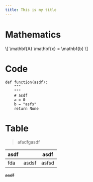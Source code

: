 ```yaml
---
title: This is my title
---
```


# Mathematics


\\[
  \mathbf{A} \mathbf{x} = \mathbf{b}
\\]


# Code


```{.python}
def function(asdf):
    """
    """
    # asdf
    a = 0
    b = "asfs"
    return None
```

# Table

> afadfgasdf

| asdf || asdf |
| ---- | ---- | ----- |
| fda | asdsf | asfsd |


~~asdf~~
